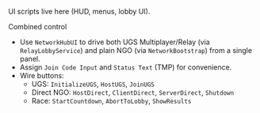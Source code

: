 UI scripts live here (HUD, menus, lobby UI).

Combined control
- Use `NetworkHubUI` to drive both UGS Multiplayer/Relay (via `RelayLobbyService`) and plain NGO (via `NetworkBootstrap`) from a single panel.
- Assign `Join Code Input` and `Status Text` (TMP) for convenience.
- Wire buttons:
  - UGS: `InitializeUGS`, `HostUGS`, `JoinUGS`
  - Direct NGO: `HostDirect`, `ClientDirect`, `ServerDirect`, `Shutdown`
  - Race: `StartCountdown`, `AbortToLobby`, `ShowResults`
